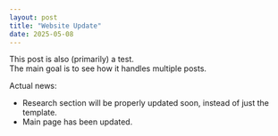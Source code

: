 ```yaml
---
layout: post
title: "Website Update"
date: 2025-05-08
---
```


This post is also (primarily) a test.  
The main goal is to see how it handles multiple posts. 

Actual news: 
* Research section will be properly updated soon, instead of just the template.
* Main page has been updated.